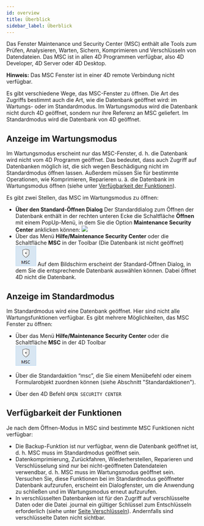 ```yaml
---
id: overview
title: Überblick
sidebar_label: Überblick
---
```


Das Fenster Maintenance und Security Center (MSC) enthält alle Tools zum Prüfen, Analysieren, Warten, Sichern, Komprimieren und Verschlüsseln von Datendateien. Das MSC ist in allen 4D Programmen verfügbar, also 4D Developer, 4D Server oder 4D Desktop.

**Hinweis:** Das MSC Fenster ist in einer 4D remote Verbindung nicht verfügbar.

Es gibt verschiedene Wege, das MSC-Fenster zu öffnen. Die Art des Zugriffs bestimmt auch die Art, wie die Datenbank geöffnet wird: im Wartungs- oder im Standardmodus. Im Wartungsmodus wird die Datenbank nicht durch 4D geöffnet, sondern nur ihre Referenz an MSC geliefert. Im Standardmodus wird die Datenbank von 4D geöffnet.

## Anzeige im Wartungsmodus

Im Wartungsmodus erscheint nur das MSC-Fenster, d. h. die Datenbank wird nicht vom 4D Programm geöffnet. Das bedeutet, dass auch Zugriff auf Datenbanken möglich ist, die sich wegen Beschädigung nicht im Standardmodus öffnen lassen. Außerdem müssen Sie für bestimmte Operationen, wie Komprimieren, Reparieren u. ä. die Datenbank im Wartungsmodus öffnen (siehe unter [Verfügbarkeit der Funktionen](#verfügbarkeit-der-funktionen)).

Es gibt zwei Stellen, das MSC im Wartungsmodus zu öffnen:

- **Über den Standard-Öffnen Dialog** Der Standarddialog zum Öffnen der Datenbank enthält in der rechten unteren Ecke die Schaltfläche **Öffnen** mit einem PopUp-Menü, in dem Sie die Option **Maintenance Security Center** anklicken können: ![](../assets/en/MSC/MSC_standardOpen.png)
- Über das Menü **Hilfe/Maintenance Security Center** oder die Schaltfläche **MSC** in der Toolbar (Die Datenbank ist nicht geöffnet)  
  ![](../assets/en/MSC/mscicon.png) Auf dem Bildschirm erscheint der Standard-Öffnen Dialog, in dem Sie die entsprechende Datenbank auswählen können. Dabei öffnet 4D nicht die Datenbank.

## Anzeige im Standardmodus

Im Standardmodus wird eine Datenbank geöffnet. Hier sind nicht alle Wartungsfunktionen verfügbar. Es gibt mehrere Möglichkeiten, das MSC Fenster zu öffnen:

- Über das Menü **Hilfe/Maintenance Security Center** oder die Schaltfläche **MSC** in der 4D Toolbar  
  ![](../assets/en/MSC/mscicon.png)
- Über die Standardaktion “msc”, die Sie einem Menübefehl oder einem Formularobjekt zuordnen können (siehe Abschnitt "Standardaktionen").

- Über den 4D Befehl `OPEN SECURITY CENTER`

## Verfügbarkeit der Funktionen

Je nach dem Öffnen-Modus in MSC sind bestimmte MSC Funktionen nicht verfügbar:

- Die Backup-Funktion ist nur verfügbar, wenn die Datenbank geöffnet ist, d. h. MSC muss im Standardmodus geöffnet sein.
- Datenkomprimierung, Zurückfahren, Wiederherstellen, Reparieren und Verschlüsselung sind nur bei nicht-geöffneten Datendateien verwendbar, d. h. MSC muss im Wartungsmodus geöffnet sein. Versuchen Sie, diese Funktionen bei im Standardmodus geöffneter Datenbank aufzurufen, erscheint ein Dialogfenster, um die Anwendung zu schließen und im Wartungsmodus erneut aufzurufen.
- In verschlüsselten Datenbanken ist für den Zugriff auf verschlüsselte Daten oder die Datei .journal ein gültiger Schlüssel zum Entschlüsseln erforderlich (siehe unter [Seite Verschlüsseln](encrypt.md)). Andernfalls sind verschlüsselte Daten nicht sichtbar.
